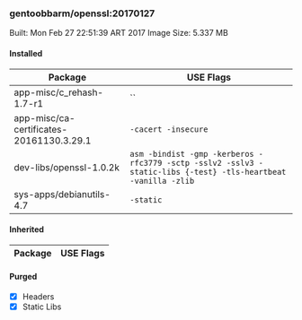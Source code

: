 ### gentoobbarm/openssl:20170127

Built: Mon Feb 27 22:51:39 ART 2017
Image Size: 5.337 MB

#### Installed
Package | USE Flags
--------|----------
app-misc/c_rehash-1.7-r1 | ``
app-misc/ca-certificates-20161130.3.29.1 | `-cacert -insecure`
dev-libs/openssl-1.0.2k | `asm -bindist -gmp -kerberos -rfc3779 -sctp -sslv2 -sslv3 -static-libs {-test} -tls-heartbeat -vanilla -zlib`
sys-apps/debianutils-4.7 | `-static`
#### Inherited
Package | USE Flags
--------|----------
#### Purged
- [x] Headers
- [x] Static Libs
